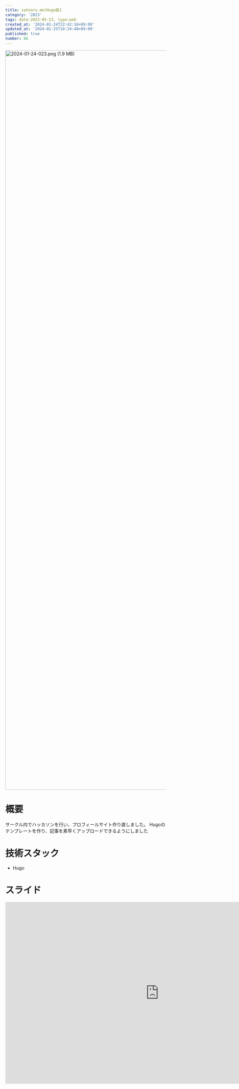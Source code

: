 ```yaml
---
title: satooru.me[Hugo版]
category: '2023'
tags: date:2023-05-23, type:web
created_at: '2024-01-24T22:42:16+09:00'
updated_at: '2024-01-25T10:34:48+09:00'
published: true
number: 66
---
```


<img width="2314" alt="2024-01-24-023.png (1.9 MB)" src="https://img.esa.io/uploads/production/attachments/21347/2024/01/24/148142/faa37acf-d2bc-4f72-b335-6bce2cb64e3c.png">


# 概要
サークル内でハッカソンを行い、プロフィールサイト作り直しました。
Hugoのテンプレートを作り、記事を素早くアップロードできるようにしました

# 技術スタック
- Hugo

# スライド
<iframe src="https://docs.google.com/presentation/d/e/2PACX-1vSOxQpXYgO5kAwb5TTqyQfNhyfYEcZkUboWvNTFVk97YBqkJ9a1t1-B-SOcXPfHB9bptdO5-cd30sCP/embed?start=false&loop=false&delayms=3000" frameborder="0" width="960" height="569" allowfullscreen="true" mozallowfullscreen="true" webkitallowfullscreen="true"></iframe>


